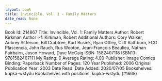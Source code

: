 ```yaml
---
layout: book
title: Invincible, Vol. 1 - Family Matters
date_read: None
---
```


Book Id: 214867
Title: Invincible, Vol. 1: Family Matters
Author: Robert Kirkman
Author l-f: Kirkman, Robert
Additional Authors: Cory Walker, Aubrey Sitterson, Bill Crabtree, Kurt Busiek, Ryan Ottley, Cliff Rathburn, FCO Plascencia, John Rauch, Rus Wooton, Jean-François Beaulieu, Nathan Fairbairn, Jason Howard, Dave McCaig
ISBN: 1582407118
ISBN13: 9781582407111
My Rating: 0
Average Rating: 4.00
Publisher: Image Comics
Binding: Paperback
Number of Pages: 120
Year Published: 2006
Original Publication Year: 2003
Date Read: 
Date Added: 2020/07/05
Bookshelves: kupka-wstydu
Bookshelves with positions: kupka-wstydu (#1668)

